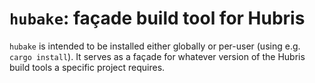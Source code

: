 # `hubake`: façade build tool for Hubris

`hubake` is intended to be installed either globally or per-user (using e.g.
`cargo install`). It serves as a façade for whatever version of the Hubris build
tools a specific project requires.
